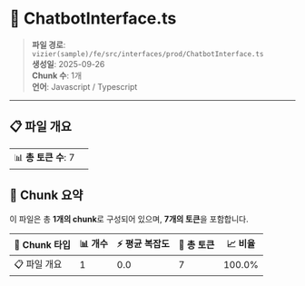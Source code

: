 # 📄 ChatbotInterface.ts

> **파일 경로**: `vizier(sample)/fe/src/interfaces/prod/ChatbotInterface.ts`  
> **생성일**: 2025-09-26  
> **Chunk 수**: 1개  
> **언어**: Javascript / Typescript
---


## 📋 파일 개요

| | |
|--|--|
| 📊 **총 토큰 수**: 7 |  |






## 🧩 Chunk 요약

이 파일은 총 **1개의 chunk**로 구성되어 있으며, **7개의 토큰**을 포함합니다.

| 🧩 Chunk 타입 | 📊 개수 | ⚡ 평균 복잡도 | 📝 총 토큰 | 📈 비율 |
|---------------|--------|-------------|----------|--------|
| 📋 파일 개요 | 1 | 0.0 | 7 | 100.0% |

